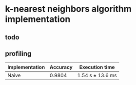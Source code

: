 # k-nearest neighbors algorithm implementation

## todo

## profiling

|Implementation|Accuracy|Execution time|
|---|---|---|
|Naive|0.9804|1.54 s ± 13.6 ms|